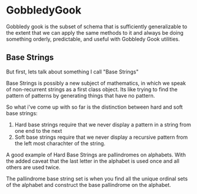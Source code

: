 # GobbledyGook

Gobbledy gook is the subset of schema that is sufficiently generalizable to the extent that we can apply the same methods to it and always be doing something orderly, predictable, and useful with Gobbledy Gook utilities.

## Base Strings
But first, lets talk about something I call "Base Strings"

Base Strings is possibly a new subject of mathematics, in which we speak of non-recurrent strings as a first class object. Its like trying to find the pattern of patterns by generating things that have no pattern.

So what i've come up with so far is the distinction between hard and soft base strings:
1. Hard base strings require that we never display a pattern in a string from one end to the next
2. Soft base strings require that we never display a recursive pattern from the left most charachter of the string.

A good example of Hard Base Strings are pallindromes on alphabets. With the added caveat that the last letter in the alphabet is used once and all others are used twice.

The pallindrome base string set is when you find all the unique ordinal sets of the alphabet and construct the base pallindrome on the alphabet.
